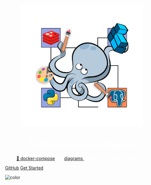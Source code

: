 <!-- _coverpage.md -->

<p align="center">
  <img width="400" height="400" src="img/logo.png">
</p>

<h1 align="center" style="color: white">
 docker-compose-diagram
</h1>
<p align="center"  style="color: white">
  <a href="https://github.com/docker/compose"> 🐳 docker-compose</a> + 🎨 <a href="https://diagrams.mingrammer.com/">diagrams </a>= docker-compose-diagram 🐳🎨

</p>

[GitHub](https://github.com/skonik/docker-compose-diagram)
[Get Started](getting_started/getting_started.md)

![color](#2B4448)